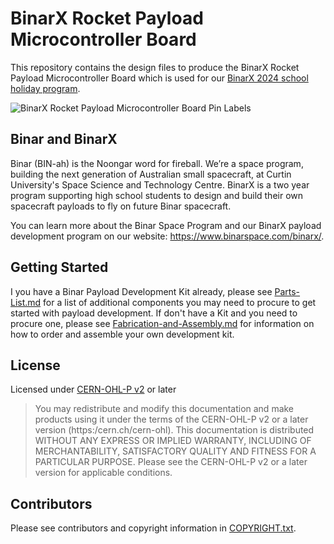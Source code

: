 # BinarX Rocket Payload Microcontroller Board
This repository contains the design files to produce the BinarX Rocket Payload Microcontroller Board which is used for our [BinarX 2024 school holiday program](https://github.com/BinarX-Curtin/School-Holiday-Program).

![BinarX Rocket Payload Microcontroller Board Pin Labels](https://github.com/BinarX-Curtin/BinarX-Rocket-Payload-Microcontroller-Board/assets/12658669/378e8908-8288-4a7e-9fb6-aaef0f5ba0a2)

## Binar and BinarX
Binar (BIN-ah) is the Noongar word for fireball. We’re a space program, building the next generation of Australian small spacecraft, at Curtin University's Space Science and Technology Centre. BinarX is a two year program supporting high school students to design and build their own spacecraft payloads to fly on future Binar spacecraft.

You can learn more about the Binar Space Program and our BinarX payload development program on our website: https://www.binarspace.com/binarx/.

## Getting Started
I you have a Binar Payload Development Kit already, please see [Parts-List.md](Parts-List.md) for a list of additional components you may need to procure to get started with payload development. If don't have a Kit and you need to procure one, please see [Fabrication-and-Assembly.md](Fabrication-and-Assembly.md) for information on how to order and assemble your own development kit.

## License
Licensed under [CERN-OHL-P v2](LICENSE.txt) or later

> You may redistribute and modify this documentation and make products using it
> under the terms of the CERN-OHL-P v2 or a later version (https:/cern.ch/cern-ohl).
> This documentation is distributed WITHOUT ANY EXPRESS OR IMPLIED WARRANTY, INCLUDING
> OF MERCHANTABILITY, SATISFACTORY QUALITY AND FITNESS FOR A PARTICULAR PURPOSE.
> Please see the CERN-OHL-P v2 or a later version for applicable conditions.

## Contributors
Please see contributors and copyright information in [COPYRIGHT.txt](COPYRIGHT.txt).
